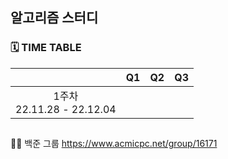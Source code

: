 ## 알고리즘 스터디

### 🗓 TIME TABLE
||Q1|Q2|Q3|
|:---:|:---:|:---:|:---:|
|1주차 <br> 22.11.28 - 22.12.04|||
##
👭🏻 백준 그룹 https://www.acmicpc.net/group/16171
